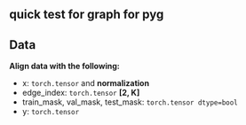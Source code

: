 ## quick test for graph for pyg
## Data
**Align data with the following:**
+ x: `torch.tensor` and **normalization**
+ edge_index: `torch.tensor` **[2, K]**
+ train_mask, val_mask, test_mask: `torch.tensor dtype=bool`
+ y: `torch.tensor`